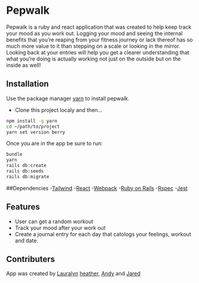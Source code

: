 # Pepwalk

Pepwalk is a ruby and react application that was created to help keep track your mood as you work out. Logging your mood and seeing the internal benefits that you’re reaping from your fitness journey or lack thereof has so much more value to it than stepping on a scale or looking in the mirror.  Looking back at your entries will help you get a clearer understanding that what you’re doing is actually working not just on the outside but on the inside as well!

## Installation

Use the package manager [yarn](https://yarnpkg.com/getting-started/install) to install pepwalk.

- Clone this project localy and then...

```bash
npm install -g yarn
cd ~/path/to/project
yarn set version berry
```

Once you are in the app be sure to run:

```bash
bundle
yarn
rails db:create
rails db:seeds
rails db:migrate
```

##Dependencies
-[Tailwind](https://tailwindcss.com/)
-[React](https://reactjs.org/docs/getting-started.html)
-[Webpack](https://webpack.js.org/)
-[Ruby on Rails](https://guides.rubyonrails.org/)
-[Rspec](https://rspec.info/documentation/)
-[Jest](https://jestjs.io/docs/getting-started)

## Features

- User can get a random workout
- Track your mood after your work out
- Create a journal entry for each day that catologs your feelings, workout and date.

## Contributers
App was created by [Lauralyn](https://github.com/lauralyngonzalez) [heather](https://github.com/hroulston), [Andy](https://github.com/Andy19936) and [Jared](https://github.com/Jatded1d9l7)
